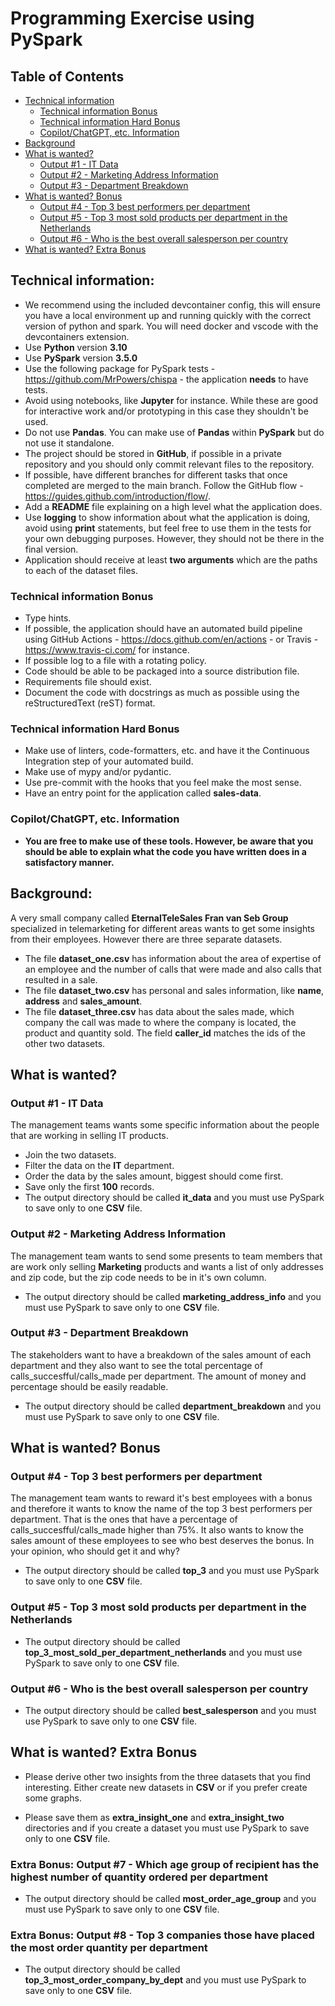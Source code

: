 # Programming Exercise using PySpark

## Table of Contents

- [Technical information](#technical-information)
    - [Technical information Bonus](#technical-information-bonus)
    - [Technical information Hard Bonus](#technical-information-hard-bonus)
    - [Copilot/ChatGPT, etc. Information](#copilotchatgpt-etc-information)
- [Background](#background)
- [What is wanted?](#what-is-wanted)
    - [Output #1 - IT Data](#output-1---it-data)
    - [Output #2 - Marketing Address Information](#output-2---marketing-address-information)
    - [Output #3 - Department Breakdown](#output-3---department-breakdown)
- [What is wanted? Bonus](#what-is-wanted-bonus)
    - [Output #4 - Top 3 best performers per department](#output-4---top-3-best-performers-per-department)
    - [Output #5 - Top 3 most sold products per department in the Netherlands](#output-5---top-3-most-sold-products-per-department-in-the-netherlands)
    - [Output #6 - Who is the best overall salesperson per country](#output-6---who-is-the-best-overall-salesperson-per-country)
- [What is wanted? Extra Bonus](#what-is-wanted-extra-bonus)

## Technical information:

- We recommend using the included devcontainer config, this will ensure you have a local environment up and running quickly with the correct version of python and spark. You will need docker and vscode with the devcontainers extension.
- Use **Python** version **3.10**
- Use **PySpark** version **3.5.0**
- Use the following package for PySpark tests - https://github.com/MrPowers/chispa - the application **needs** to have tests.
- Avoid using notebooks, like **Jupyter** for instance. While these are good for interactive work and/or prototyping in this case they shouldn't be used.
- Do not use **Pandas**. You can make use of **Pandas** within **PySpark** but do not use it standalone.
- The project should be stored in **GitHub**, if possible in a private repository and you should only commit relevant files to the repository.
- If possible, have different branches for different tasks that once completed are merged to the main branch. Follow the GitHub flow - https://guides.github.com/introduction/flow/.
- Add a **README** file explaining on a high level what the application does.
- Use **logging** to show information about what the application is doing, avoid using **print** statements, but feel free to use them in the tests for your own debugging purposes. However, they should not be there in the final version.
- Application should receive at least **two arguments** which are the paths to each of the dataset files.

### Technical information Bonus

- Type hints.
- If possible, the application should have an automated build pipeline using GitHub Actions - https://docs.github.com/en/actions - or Travis - https://www.travis-ci.com/ for instance.
- If possible log to a file with a rotating policy.
- Code should be able to be packaged into a source distribution file.
- Requirements file should exist.
- Document the code with docstrings as much as possible using the reStructuredText (reST) format.

### Technical information Hard Bonus

- Make use of linters, code-formatters, etc. and have it the Continuous Integration step of your automated build.
- Make use of mypy and/or pydantic.
- Use pre-commit with the hooks that you feel make the most sense.
- Have an entry point for the application called **sales-data**.

### Copilot/ChatGPT, etc. Information

- **You are free to make use of these tools. However, be aware that you should be able to explain what the code you have written does in a satisfactory manner.**

## Background:
A very small company called **EternalTeleSales Fran van Seb Group** specialized in telemarketing for different areas wants to get some insights from their employees. However there are three separate datasets.
- The file **dataset_one.csv** has information about the area of expertise of an employee and the number of calls that were made and also calls that resulted in a sale.
- The file **dataset_two.csv** has personal and sales information, like **name**, **address** and **sales_amount**.
- The file **dataset_three.csv** has data about the sales made, which company the call was made to where the company is located, the product and quantity sold. The field **caller_id** matches the ids of the other two datasets.

## What is wanted?

### Output #1 - **IT Data**

The management teams wants some specific information about the people that are working in selling IT products.

- Join the two datasets.
- Filter the data on the **IT** department.
- Order the data by the sales amount, biggest should come first.
- Save only the first **100** records.
- The output directory should be called **it_data** and you must use PySpark to save only to one **CSV** file.

### Output #2 - **Marketing Address Information**

The management team wants to send some presents to team members that are work only selling **Marketing** products and wants a list of only addresses and zip code, but the zip code needs to be in it's own column.

- The output directory should be called **marketing_address_info** and you must use PySpark to save only to one **CSV** file.

### Output #3 - **Department Breakdown**

The stakeholders want to have a breakdown of the sales amount of each department and they also want to see the total percentage of calls_succesfful/calls_made per department. The amount of money and percentage should be easily readable.

- The output directory should be called **department_breakdown** and you must use PySpark to save only to one **CSV** file.

## What is wanted? Bonus

### Output #4 - **Top 3 best performers per department**

The management team wants to reward it's best employees with a bonus and therefore it wants to know the name of the top 3 best performers per department. That is the ones that have a percentage of calls_succesfful/calls_made higher than 75%. It also wants to know the sales amount of these employees to see who best deserves the bonus. In your opinion, who should get it and why?

- The output directory should be called **top_3** and you must use PySpark to save only to one **CSV** file.

### Output #5 - **Top 3 most sold products per department in the Netherlands**

- The output directory should be called **top_3_most_sold_per_department_netherlands** and you must use PySpark to save only to one **CSV** file.

### Output #6 - **Who is the best overall salesperson per country**

- The output directory should be called **best_salesperson** and you must use PySpark to save only to one **CSV** file.

## What is wanted? Extra Bonus

- Please derive other two insights from the three datasets that you find interesting. Either create new datasets in **CSV** or if you prefer create some graphs.

- Please save them as **extra_insight_one** and **extra_insight_two** directories and if you create a dataset you must use PySpark to save only to one **CSV** file.

### Extra Bonus: Output #7 - **Which age group of recipient has the highest number of quantity ordered per department**

- The output directory should be called **most_order_age_group** and you must use PySpark to save only to one **CSV** file.

### Extra Bonus: Output #8 - **Top 3 companies those have placed the most order quantity per department**

- The output directory should be called **top_3_most_order_company_by_dept** and you must use PySpark to save only to one **CSV** file.

